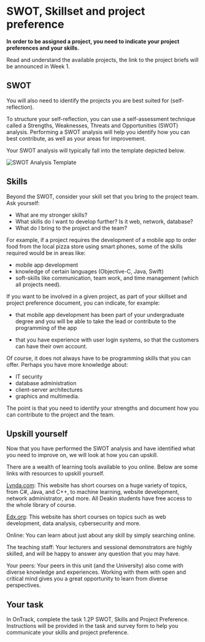 # SWOT, Skillset and project preference

**In order to be assigned a project, you need to indicate your project preferences and your skills.**

Read and understand the available projects, the link to the project briefs will be announced in Week 1. 

## SWOT

You will also need to identify the projects you are best suited for (self-reflection).

To structure your self-reflection, you can use a self-assessment technique called a Strengths, Weaknesses, Threats and Opportunities (SWOT) analysis. Performing a SWOT analysis will help you identify how you can best contribute, as well as your areas for improvement.

Your SWOT analysis will typically fall into the template depicted below.

![SWOT Analysis Template](/images/swot/jpg)

## Skills

Beyond the SWOT, consider your skill set that you bring to the project team. Ask yourself:

* What are my stronger skills?
* What skills do I want to develop further? Is it web, network, database?
* What do I bring to the project and the team?

For example, if a project requires the development of a mobile app to order food from the local pizza store using smart phones, some of the skills required would be in areas like:

* mobile app development
* knowledge of certain languages (Objective-C, Java, Swift)
* soft-skills like communication, team work, and time management (which all projects need).

If you want to be involved in a given project, as part of your skillset and project preference document, you can indicate, for example:

* that mobile app development has been part of your undergraduate degree and you will be able to take the lead or contribute to the programming of the app

* that you have experience with user login systems, so that the customers can have their own account.

Of course, it does not always have to be programming skills that you can offer. Perhaps you have more knowledge about:

* IT security
* database administration
* client-server architectures
* graphics and multimedia.

The point is that you need to identify your strengths and document how you can contribute to the project and the team.

## Upskill yourself
Now that you have performed the SWOT analysis and have identified what you need to improve on, we will look at how you can upskill.

There are a wealth of learning tools available to you online. Below are some links with resources to upskill yourself.

[Lynda.com](https://www.deakin.edu.au/students/staff-development-and-training/lynda): This website has short courses on a huge variety of topics, from C#, Java, and C++, to machine learning, website development, network administrator, and more. All Deakin students have free access to the whole library of course.

[Edx.org](https://www.edx.org/): This website has short courses on topics such as web development, data analysis, cybersecurity and more.

Online: You can learn about just about any skill by simply searching online.

The teaching staff: Your lecturers and sessional demonstrators are highly skilled, and will be happy to answer any question that you may have.

Your peers: Your peers in this unit (and the University) also come with diverse knowledge and experiences. Working with them with open and critical mind gives you a great opportunity to learn from diverse perspectives.

## Your task
In OnTrack, complete the task 1.2P SWOT, Skills and Project Preference. Instructions will be provided in the task and survey form to help you communicate your skills and project preference.